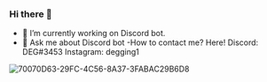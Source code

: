 ### Hi there 👋

- 🔭 I’m currently working on Discord bot.
- 🌱 Ask me about Discord bot
-How to contact me? Here!
Discord: DEG#3453
Instagram: degging1


![70070D63-29FC-4C56-8A37-3FABAC29B6D8](https://user-images.githubusercontent.com/105592273/217050568-aeee07e0-d657-4e81-841a-155b7d6dfaf0.gif)
